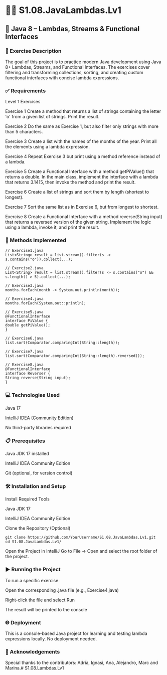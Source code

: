 # 🧠🧪 S1.08.JavaLambdas.Lv1

## 📂 Java 8 – Lambdas, Streams & Functional Interfaces

### 🧾 Exercise Description

The goal of this project is to practice modern Java development using Java 8+ Lambdas, Streams, and Functional Interfaces. The exercises cover filtering and transforming collections, sorting, and creating custom functional interfaces with concise lambda expressions.

### ✅ Requirements

Level 1 Exercises

Exercise 1
Create a method that returns a list of strings containing the letter 'o' from a given list of strings. Print the result.

Exercise 2
Do the same as Exercise 1, but also filter only strings with more than 5 characters.

Exercise 3
Create a list with the names of the months of the year. Print all the elements using a lambda expression.

Exercise 4
Repeat Exercise 3 but print using a method reference instead of a lambda.

Exercise 5
Create a Functional Interface with a method getPiValue() that returns a double. In the main class, implement the interface with a lambda that returns 3.1415, then invoke the method and print the result.

Exercise 6
Create a list of strings and sort them by length (shortest to longest).

Exercise 7
Sort the same list as in Exercise 6, but from longest to shortest.

Exercise 8
Create a Functional Interface with a method reverse(String input) that returns a reversed version of the given string. Implement the logic using a lambda, invoke it, and print the result.

### 🔨 Methods Implemented

```
// Exercise1.java
List<String> result = list.stream().filter(s -> s.contains("o")).collect(...);

// Exercise2.java
List<String> result = list.stream().filter(s -> s.contains("o") && s.length() > 5).collect(...);

// Exercise3.java
months.forEach(month -> System.out.println(month));

// Exercise4.java
months.forEach(System.out::println);

// Exercise5.java
@FunctionalInterface
interface PiValue {
double getPiValue();
}

// Exercise6.java
list.sort(Comparator.comparingInt(String::length));

// Exercise7.java
list.sort(Comparator.comparingInt(String::length).reversed());

// Exercise8.java
@FunctionalInterface
interface Reverser {
String reverse(String input);
}
```
### 💻 Technologies Used

Java 17

IntelliJ IDEA (Community Edition)

No third-party libraries required

### 📋 Prerequisites

Java JDK 17 installed

IntelliJ IDEA Community Edition

Git (optional, for version control)

### 🛠️ Installation and Setup
Install Required Tools

Java JDK 17

IntelliJ IDEA Community Edition

Clone the Repository (Optional)

```
git clone https://github.com/YourUsername/S1.08.JavaLambdas.Lv1.git  
cd S1.08.JavaLambdas.Lv1/
```

Open the Project in IntelliJ
Go to File → Open and select the root folder of the project.

### ▶️ Running the Project
To run a specific exercise:

Open the corresponding .java file (e.g., Exercise4.java)

Right-click the file and select Run

The result will be printed to the console

### 🌐 Deployment
This is a console-based Java project for learning and testing lambda expressions locally. No deployment needed.

### 🤝 Acknowledgements
Special thanks to the contributors: Adrià, Ignasi, Ana, Alejandro, Marc and Marina.#   S 1 . 0 8 . L a m b d a s . L v 1 
 
 
